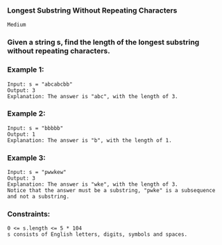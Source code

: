  ### Longest Substring Without Repeating Characters
`Medium`

### Given a string s, find the length of the longest substring without repeating characters.

 

### Example 1:
```
Input: s = "abcabcbb"
Output: 3
Explanation: The answer is "abc", with the length of 3.
```
### Example 2:
```
Input: s = "bbbbb"
Output: 1
Explanation: The answer is "b", with the length of 1.
```
### Example 3:
```
Input: s = "pwwkew"
Output: 3
Explanation: The answer is "wke", with the length of 3.
Notice that the answer must be a substring, "pwke" is a subsequence and not a substring.
 ```

### Constraints:
```
0 <= s.length <= 5 * 104
s consists of English letters, digits, symbols and spaces.
```

